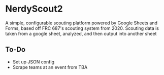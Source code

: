 # NerdyScout2

A simple, configurable scouting platform powered by Google Sheets and Forms, based off FRC 687's scouting system from 2020. Scouting data is taken from a google sheet, analyzed, and then output into another sheet

## To-Do
- Set up JSON config
- Scrape teams at an event from TBA

 